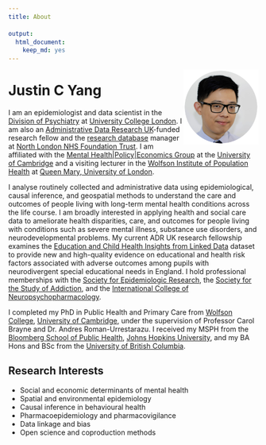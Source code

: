 ```yaml
---
title: About

output:
  html_document:
    keep_md: yes
---
```


<div id = "profile" align="center" style="max-width:30%;min-width:80px;float:right;"><img src="profile_circle.png" alt="Headshot of Justin C Yang" alt="Justin C Yang, PhD" /> <a href = "https://bsky.app/profile/justinyang.me"><i class="fa-brands fa-bluesky fa-2x"></i></a> <a href = "https://orcid.org/0000-0003-2881-4906"><i class="ai ai-orcid fa-2x"></i></a> <a href = "https://scholar.google.com/citations?user=o-MsbBYAAAAJ"><i class="ai ai-google-scholar fa-2x"></i></a> <a href = "https://www.linkedin.com/in/yangjustinc"><i class="fa-brands fa-linkedin fa-2x"></i></a></div>

# Justin C Yang 

I am an epidemiologist and data scientist in the [Division of Psychiatry](https://www.ucl.ac.uk/psychiatry) at [University College London](https://www.ucl.ac.uk). I am also an [Administrative Data Research UK](https://www.adruk.org)-funded research fellow and the [research database](https://www.northlondonmentalhealth.nhs.uk/research-database-) manager at [North London NHS Foundation Trust](https://www.northlondonmentalhealth.nhs.uk). I am affiliated with the [Mental Health|Policy|Economics Group](https://www.mentalhealthpolicyeconomicsgroup.com) at the [University of Cambridge](https://www.cam.ac.uk) and a visiting lecturer in the [Wolfson Institute of Population Health](https://www.qmul.ac.uk/wiph) at [Queen Mary, University of London](https://www.qmul.ac.uk). 

I analyse routinely collected and administrative data using epidemiological, causal inference, and geospatial methods to understand the care and outcomes of people living with long-term mental health conditions across the life course. I am broadly interested in applying health and social care data to ameliorate health disparities, care, and outcomes for people living with conditions such as severe mental illness, substance use disorders, and neurodevelopmental problems. My current ADR UK research fellowship examines the [Education and Child Health Insights from Linked Data](https://www.echild.ac.uk) dataset to provide new and high-quality evidence on educational and health risk factors associated with adverse outcomes among pupils with neurodivergent special educational needs in England. I hold professional memberships with the [Society for Epidemiologic Research](https://epiresearch.org), the [Society for the Study of Addiction](https://www.addiction-ssa.org), and the [International College of Neuropsychopharmacology](https://cinp.org).

I completed my PhD in Public Health and Primary Care from [Wolfson College](https://www.wolfson.cam.ac.uk), [University of Cambridge](https://www.cam.ac.uk), under the supervision of Professor Carol Brayne and Dr. Andres Roman-Urrestarazu. I received my MSPH from the [Bloomberg School of Public Health](https://publichealth.jhu.edu), [Johns Hopkins University](https://www.jhu.edu), and my BA Hons and BSc from the [University of British Columbia](https://www.ubc.ca).

## Research Interests
- Social and economic determinants of mental health
- Spatial and environmental epidemiology
- Causal inference in behavioural health
- Pharmacoepidemiology and pharmacovigilance
- Data linkage and bias
- Open science and coproduction methods

